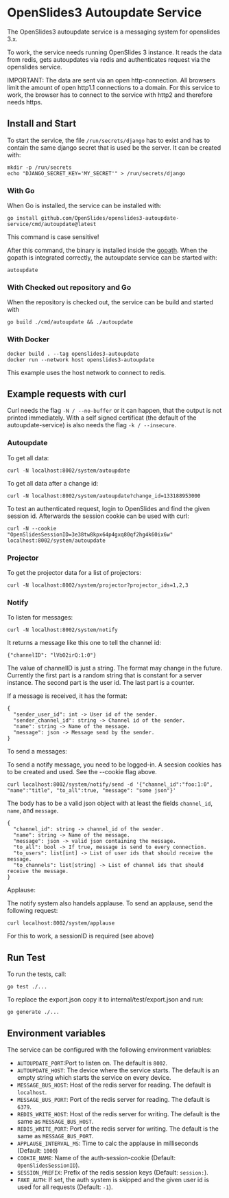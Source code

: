 # OpenSlides3 Autoupdate Service

The OpenSlides3 autoupdate service is a messaging system for openslides 3.x.

To work, the service needs running OpenSlides 3 instance. It reads the data from
redis, gets autoupdates via redis and authenticates request via the openslides
service.

IMPORTANT: The data are sent via an open http-connection. All browsers limit the
amount of open http1.1 connections to a domain. For this service to work, the
browser has to connect to the service with http2 and therefore needs https.


## Install and Start

To start the service, the file `/run/secrets/django` has to exist and has to
contain the same django secret that is used be the server. It can be created
with:
```
mkdir -p /run/secrets
echo "DJANGO_SECRET_KEY='MY_SECRET'" > /run/secrets/django
```


### With Go

When Go is installed, the service can be installed with:

```
go install github.com/OpenSlides/openslides3-autoupdate-service/cmd/autoupdate@latest
```

This command is case sensitive!

After this command, the binary is installed inside the
[gopath](https://github.com/golang/go/wiki/GOPATH). When the gopath is
integrated correctly, the autoupdate service can be started with:

```
autoupdate
```

### With Checked out repository and Go

When the repository is checked out, the service can be build and started with

```
go build ./cmd/autoupdate && ./autoupdate
```

### With Docker

```
docker build . --tag openslides3-autoupdate
docker run --network host openslides3-autoupdate
```

This example uses the host network to connect to redis.


## Example requests with curl

Curl needs the flag `-N / --no-buffer` or it can happen, that the output is not
printed immediately. With a self signed certificat (the default of the
autoupdate-service) is also needs the flag `-k / --insecure`.


### Autoupdate

To get all data:

```
curl -N localhost:8002/system/autoupdate
```

To get all data after a change id:

```
curl -N localhost:8002/system/autoupdate?change_id=133188953000
```

To test an authenticated request, login to OpenSlides and find the given session
id. Afterwards the session cookie can be used with curl:

```
curl -N --cookie "OpenSlidesSessionID=3e38tw8kpx64p4gxq80qf2hg4k60ix6w" localhost:8002/system/autoupdate
```


### Projector

To get the projector data for a list of projectors:

```
curl -N localhost:8002/system/projector?projector_ids=1,2,3
```


### Notify

To listen for messages:

```
curl -N localhost:8002/system/notify
```

It returns a message like this one to tell the channel id:

`{"channelID": "lVbO2irQ:1:0"}`

The value of channelID is just a string. The format may change in the future.
Currently the first part is a random string that is constant for a server
instance. The second part is the user id. The last part is a counter.

If a message is received, it has the format:

```
{
  "sender_user_id": int -> User id of the sender.
  "sender_channel_id": string -> Channel id of the sender.
  "name": string -> Name of the message.
  "message": json -> Message send by the sender.
}
```


To send a messages:

To send a notify message, you need to be logged-in. A seesion cookies has to be created and
used. See the --cookie flag above.

```
curl localhost:8002/system/notify/send -d '{"channel_id":"foo:1:0", "name":"title", "to_all":true, "message": "some json"}'
```

The body has to be a valid json object with at least the fields `channel_id`,
`name`, and `message`.

```
{
  "channel_id": string -> channel_id of the sender.
  "name": string -> Name of the message.
  "message": json -> valid json containing the message.
  "to_all": bool -> If true, message is send to every connection.
  "to_users": list[int] -> List of user ids that should receive the message.
  "to_channels": list[string] -> List of channel ids that should receive the message.
}
```

Applause:

The notify system also handels applause. To send an applause, send the following request:

```
curl localhost:8002/system/applause
```

For this to work, a sessionID is required (see above)


## Run Test

To run the tests, call:

```
go test ./...
```

To replace the export.json copy it to internal/test/export.json and run:

```
go generate ./...
```

## Environment variables

The service can be configured with the following environment variables:

* `AUTOUPDATE_PORT`:Port to listen on. The default is `8002`.
* `AUTOUPDATE_HOST`: The device where the service starts. The default is an
  empty string which starts the service on every device.
* `MESSAGE_BUS_HOST`: Host of the redis server for reading. The default is
  `localhost`.
* `MESSAGE_BUS_PORT`: Port of the redis server for reading. The default is
  `6379`.
* `REDIS_WRITE_HOST`: Host of the redis server for writing. The default is the
  same as `MESSAGE_BUS_HOST`.
* `REDIS_WRITE_PORT`: Port of the redis server for writing. The default is the
  same as `MESSAGE_BUS_PORT`.
* `APPLAUSE_INTERVAL_MS`: Time to calc the applause in milliseconds (Default:
  `1000`)
* `COOKIE_NAME`: Name of the auth-session-cookie (Default: `OpenSlidesSessionID`).
* `SESSION_PREFIX`: Prefix of the redis session keys (Default: `session:`).
* `FAKE_AUTH`: If set, the auth system is skipped and the given user id is used
  for all requests (Default: `-1`).
